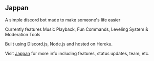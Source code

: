 ## Jappan
A simple discord bot made to make someone's life easier

Currently features Music Playback, Fun Commands, Leveling System & Moderation Tools

Built using Discord.js, Node.js and hosted on Heroku.

Visit [Jappan](https://www.febkosq8.me/Jappan) for more info including features, status updates, team, etc.


